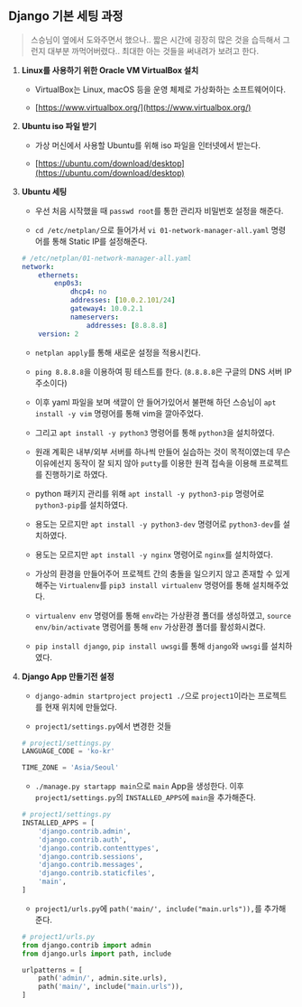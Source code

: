## Django 기본 세팅 과정

> 스승님이 옆에서 도와주면서 했으나.. 짧은 시간에 굉장히 많은 것을 습득해서 그런지 대부분 까먹어버렸다.. 최대한 아는 것들을 써내려가 보려고 한다.

1. **Linux를 사용하기 위한 Oracle VM VirtualBox 설치**

   - VirtualBox는 Linux, macOS 등을 운영 체제로 가상화하는 소프트웨어이다.	

   - [https://www.virtualbox.org/](https://www.virtualbox.org/)

2. **Ubuntu iso 파일 받기**

   - 가상 머신에서 사용할 Ubuntu를 위해 iso 파일을 인터넷에서 받는다.

   - [https://ubuntu.com/download/desktop](https://ubuntu.com/download/desktop)

3. **Ubuntu 세팅**

   - 우선 처음 시작했을 때 `passwd root`를 통한 관리자 비밀번호 설정을 해준다.

   - `cd /etc/netplan/`으로 들어가서 `vi 01-network-manager-all.yaml` 명령어를 통해 Static IP를 설정해준다.

    ```yaml
    # /etc/netplan/01-network-manager-all.yaml
    network:
        ethernets:
            enp0s3:
                dhcp4: no
                addresses: [10.0.2.101/24]
                gateway4: 10.0.2.1
                nameservers:
                    addresses: [8.8.8.8]
        version: 2
    ```

   - `netplan apply`를 통해 새로운 설정을 적용시킨다.

   - `ping 8.8.8.8`을 이용하여 핑 테스트를 한다. (`8.8.8.8`은 구글의 DNS 서버 IP 주소이다)

   - 이후 yaml 파일을 보며 색깔이 안 들어가있어서 불편해 하던 스승님이 `apt install -y vim` 명령어를 통해 vim을 깔아주었다.

   - 그리고 `apt install -y python3` 명령어를 통해 `python3`을 설치하였다.

   - 원래 계획은 내부/외부 서버를 하나씩 만들어 실습하는 것이 목적이였는데 무슨 이유에선지 동작이 잘 되지 않아 `putty`를 이용한 원격 접속을 이용해 프로젝트를 진행하기로 하였다.

   - python 패키지 관리를 위해 `apt install -y python3-pip` 명령어로 `python3-pip`를 설치하였다.
  
   - 용도는 모르지만 `apt install -y python3-dev` 명령어로 `python3-dev`를 설치하였다. 

   - 용도는 모르지만 `apt install -y nginx` 명령어로 `nginx`를 설치하였다.

   - 가상의 환경을 만들어주어 프로젝트 간의 충돌을 일으키지 않고 존재할 수 있게 해주는 `Virtualenv`를 `pip3 install virtualenv` 명령어를 통해 설치해주었다.

   - `virtualenv env` 명령어를 통해 `env`라는 가상환경 폴더를 생성하였고, `source env/bin/activate` 명렁어를 통해 `env` 가상환경 폴더를 활성화시켰다.

   - `pip install django`, `pip install uwsgi`를 통해 `django`와 `uwsgi`를 설치하였다.

4. **Django App 만들기전 설정**

   - `django-admin startproject project1 ./`으로 `project1`이라는 프로젝트를 현재 위치에 만들었다.

   - `project1/settings.py`에서 변경한 것들

    ```python
    # project1/settings.py
    LANGUAGE_CODE = 'ko-kr'

    TIME_ZONE = 'Asia/Seoul'
    ```

   - `./manage.py startapp main`으로 `main` App을 생성한다. 이후 `project1/settings.py`의 `INSTALLED_APPS`에 `main`을 추가해준다.

    ```python
    # project1/settings.py
    INSTALLED_APPS = [
        'django.contrib.admin',
        'django.contrib.auth',
        'django.contrib.contenttypes',
        'django.contrib.sessions',
        'django.contrib.messages',
        'django.contrib.staticfiles',
        'main',
    ]
    ```

   - `project1/urls.py`에 `path('main/', include("main.urls")),`를 추가해준다.

    ```python
    # project1/urls.py
    from django.contrib import admin
    from django.urls import path, include

    urlpatterns = [
        path('admin/', admin.site.urls),
        path('main/', include("main.urls")),
    ]
    ```